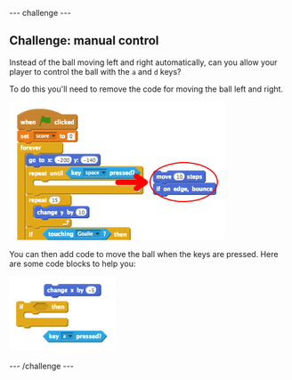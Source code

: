 --- challenge ---
## Challenge: manual control
Instead of the ball moving left and right automatically, can you allow your player to control the ball with the `a` and `d` keys?

To do this you'll need to remove the code for moving the ball left and right.

![screenshot](images/goalie-control-ball-remove.png)

You can then add code to move the ball when the keys are pressed. Here are some code blocks to help you:

![screenshot](images/goalie-control-ball-add.png)




--- /challenge ---

